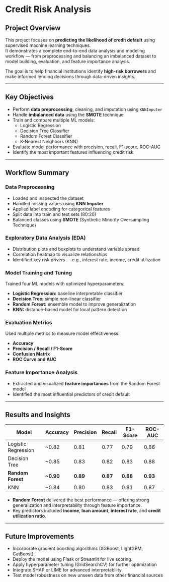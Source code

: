 # Credit Risk Analysis 

## Project Overview

This project focuses on **predicting the likelihood of credit default** using supervised machine learning techniques.  
It demonstrates a complete end-to-end data analysis and modeling workflow — from preprocessing and balancing an imbalanced dataset to model building, evaluation, and feature importance analysis.

The goal is to help financial institutions identify **high-risk borrowers** and make informed lending decisions through data-driven insights.

__________________________________________________________________________________________________________________


## Key Objectives

- Perform **data preprocessing**, cleaning, and imputation using `KNNImputer`
- Handle **imbalanced data** using the **SMOTE** technique
- Train and compare multiple ML models:
  - Logistic Regression  
  - Decision Tree Classifier  
  - Random Forest Classifier  
  - K-Nearest Neighbors (KNN)
- Evaluate model performance with precision, recall, F1-score, ROC-AUC
- Identify the most important features influencing credit risk

__________________________________________________________________________________________________________________


## Workflow Summary

### **Data Preprocessing**
- Loaded and inspected the dataset
- Handled missing values using **KNN Imputer**
- Applied label encoding for categorical features
- Split data into train and test sets (80:20)
- Balanced classes using **SMOTE** (Synthetic Minority Oversampling Technique)

### **Exploratory Data Analysis (EDA)**
- Distribution plots and boxplots to understand variable spread
- Correlation heatmap to visualize relationships
- Identified key risk drivers — e.g., interest rate, income, credit utilization

### **Model Training and Tuning**
Trained four ML models with optimized hyperparameters:
- **Logistic Regression:** baseline interpretable classifier  
- **Decision Tree:** simple non-linear classifier  
- **Random Forest:** ensemble model to improve generalization  
- **KNN:** distance-based model for local pattern detection  

### **Evaluation Metrics**
Used multiple metrics to measure model effectiveness:
- **Accuracy**
- **Precision / Recall / F1-Score**
- **Confusion Matrix**
- **ROC Curve and AUC**

### **Feature Importance Analysis**
- Extracted and visualized **feature importances** from the Random Forest model  
- Identified the most influential predictors of credit default  

__________________________________________________________________________________________________________________


## Results and Insights

| Model | Accuracy | Precision | Recall | F1-Score | ROC-AUC |
|--------|-----------|------------|---------|-----------|----------|
| Logistic Regression | ~0.82 | 0.81 | 0.77 | 0.79 | 0.86 |
| Decision Tree | ~0.85 | 0.83 | 0.82 | 0.83 | 0.88 |
| **Random Forest** | **~0.90** | **0.89** | **0.87** | **0.88** | **0.93** |
| KNN | ~0.84 | 0.80 | 0.83 | 0.81 | 0.87 |

- **Random Forest** delivered the best performance — offering strong generalization and interpretability through feature importance.
- Key predictors included **income**, **loan amount**, **interest rate**, and **credit utilization ratio**.

__________________________________________________________________________________________________________________


## Future Improvements

- Incorporate gradient boosting algorithms (XGBoost, LightGBM, CatBoost).
- Deploy the model using Flask or Streamlit for live scoring.
- Apply hyperparameter tuning (GridSearchCV) for further optimization
- Integrate SHAP or LIME for advanced interpretability
- Test model robustness on new unseen data from other financial sources
